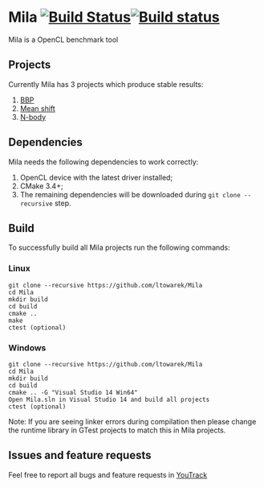 # Mila [![Build Status](https://travis-ci.org/ltowarek/Mila.svg?branch=develop)](https://travis-ci.org/ltowarek/Mila)[![Build status](https://ci.appveyor.com/api/projects/status/vkyyrl3je9wdfk0n/branch/develop?svg=true)](https://ci.appveyor.com/project/ltowarek/mila/branch/develop)
Mila is a OpenCL benchmark tool

## Projects
Currently Mila has 3 projects which produce stable results:

1. [BBP](bbp)
1. [Mean shift](mean_shift)
1. [N-body](n_body)

## Dependencies
Mila needs the following dependencies to work correctly:

1. OpenCL device with the latest driver installed;
1. CMake 3.4+;
1. The remaining dependencies will be downloaded during `git clone --recursive` step.

## Build
To successfully build all Mila projects run the following commands:

### Linux
    git clone --recursive https://github.com/ltowarek/Mila
    cd Mila
    mkdir build
    cd build
    cmake ..
    make
    ctest (optional)

### Windows
    git clone --recursive https://github.com/ltowarek/Mila
    cd Mila
    mkdir build
    cd build
    cmake .. -G "Visual Studio 14 Win64"
    Open Mila.sln in Visual Studio 14 and build all projects
    ctest (optional)

Note: If you are seeing linker errors during compilation then please change the runtime library in GTest projects to match
this in Mila projects.

## Issues and feature requests
Feel free to report all bugs and feature requests in [YouTrack](http://mila.myjetbrains.com/youtrack/issues)
